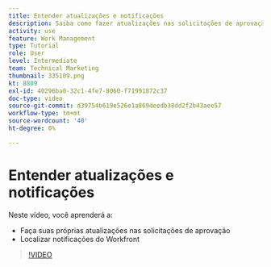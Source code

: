 ```yaml
---
title: Entender atualizações e notificações
description: Saiba como fazer atualizações nas solicitações de aprovação e encontrar suas notificações no Workfront.
activity: use
feature: Work Management
type: Tutorial
role: User
level: Intermediate
team: Technical Marketing
thumbnail: 335109.png
kt: 8809
exl-id: 40296ba0-32c1-4fe7-8060-f71991872c37
doc-type: video
source-git-commit: d39754b619e526e1a869deedb38dd2f2b43aee57
workflow-type: tm+mt
source-wordcount: '40'
ht-degree: 0%

---
```


# Entender atualizações e notificações

Neste vídeo, você aprenderá a:

* Faça suas próprias atualizações nas solicitações de aprovação
* Localizar notificações do Workfront

>[!VIDEO](https://video.tv.adobe.com/v/335109/?quality=12)

<!---
learn more URLS
Tag others on updates
Update work
--->
